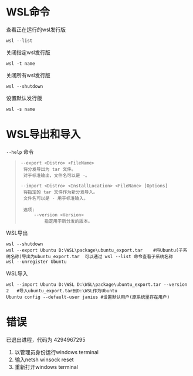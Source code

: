 # WSL命令

查看正在运行的wsl发行版

```shell
wsl --list
```

关闭指定wsl发行版

```shell
wsl -t name
```

关闭所有wsl发行版

```shell
wsl --shutdown
```

设置默认发行版

```shell
wsl -s name
```

# WSL导出和导入

`--help` 命令

> ```
> --export <Distro> <FileName>
>  将分发导出为 tar 文件。
>  对于标准输出，文件名可以是 -。
> 
> --import <Distro> <InstallLocation> <FileName> [Options]
>  将指定的 tar 文件作为新分发导入。
>  文件名可以是 - 用于标准输入。
> 
>  选项:
>      --version <Version>
>          指定用于新分发的版本。
> ```

WSL导出

```shell
wsl --shutdown
wsl --export Ubuntu D:\WSL\package\ubuntu_export.tar	#将Ubuntu(子系统名称)导出为ubuntu_export.tar	 可以通过 wsl --list 命令查看子系统名称
wsl --unregister Ubuntu 				   
```

WSL导入

```shell
wsl --import Ubuntu D:\WSL D:\WSL\package\ubuntu_export.tar --version 2   #导入ubuntu_export.tar到D:\WSL作为Ubuntu
Ubuntu config --default-user janius	#设置默认用户(原系统里存在用户)
```



# 错误

已退出进程，代码为 4294967295

1. 以管理员身份运行windows terminal
2. 输入netsh winsock reset
3. 重新打开windows terminal
